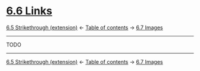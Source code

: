 # [6.6 Links](https://higuma.github.io/github-flabored-markdown/#links)

[6.5 Strikethrough (extension)](strikethrough-extension.md)
← [Table of contents](index.md) →
[6.7 Images](images.md)

------------------------------------------------------------------------

TODO

------------------------------------------------------------------------

[6.5 Strikethrough (extension)](strikethrough-extension.md)
← [Table of contents](index.md) →
[6.7 Images](images.md)

